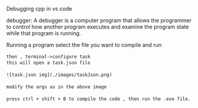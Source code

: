 Debugging cpp in vs code

debugger:
     A debugger is a computer program that allows the programmer to control how another program executes and examine the program state while that program is running.

Running a program
    select the file you want to compile and run

    then , terminal->configure task
    this will open a task.json file

    ![task.json img](./images/taskJson.png)

    modify the args as in the above image

    press ctrl + shift + B to compile the code , then run the .exe file.

